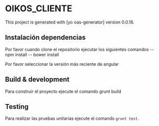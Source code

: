 # OIKOS_CLIENTE

This project is generated with [yo oas-generator]
version 0.0.16.

## Instalación dependencias

Por favor cuando clone el repositorio ejecutar los siguientes comandos
-- npm install
-- bower install

Por favor seleccionar la versión más reciente de angular

## Build & development
Para construir el proyecto ejecute el comando grunt build

## Testing

Para realizar las pruebas unitarias ejecute el comando `grunt test`.

